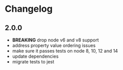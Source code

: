 # Changelog

## 2.0.0

- **BREAKING** drop node v6 and v8 support
- address property value ordering issues
- make sure it passes tests on node 8, 10, 12 and 14
- update dependencies
- migrate tests to jest

